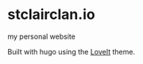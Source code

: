 # stclairclan.io
my personal website

Built with hugo using the [LoveIt](https://hugoloveit.com/theme-documentation-basics/#site-configuration) theme.
